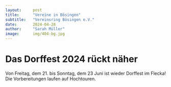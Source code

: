 ```yaml
---
layout:     post
title:      "Vereine in Bösingen"
subtitle:   "Vereinsring Bösingen e.V."
date:       2024-04-28
author:     "Sarah Müller"
image:      img/404-bg.jpg
---
```


# Das Dorffest 2024 rückt näher

Von Freitag, dem 21. bis Sonntag, dem 23 Juni ist wieder Dorffest im Flecka! Die Vorbereitungen laufen auf Hochtouren.






